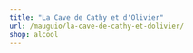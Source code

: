 ```yaml
---
title: "La Cave de Cathy et d'Olivier"
url: /mauguio/la-cave-de-cathy-et-dolivier/
shop: alcool
---
```

